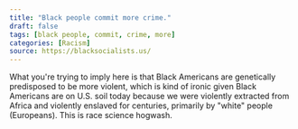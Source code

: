 ```yaml
---
title: "Black people commit more crime."
draft: false
tags: [black people, commit, crime, more]
categories: [Racism]
source: https://blacksocialists.us/
---
```


What you're trying to imply here is that Black Americans are genetically predisposed to be more violent, which is kind of ironic given Black Americans are on U.S. soil today because we were violently extracted from Africa and violently enslaved for centuries, primarily by "white" people (Europeans). This is race science hogwash.

